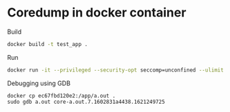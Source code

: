 # Coredump in docker container

Build

```bash
docker build -t test_app .
```

Run

```bash
docker run -it --privileged --security-opt seccomp=unconfined --ulimit core=-1 -v /home/ubuntu/woody/test/cores:/cores test_app
```

Debugging using GDB

```
docker cp ec67fbd120e2:/app/a.out .
sudo gdb a.out core-a.out.7.1602831a4438.1621249725
```
